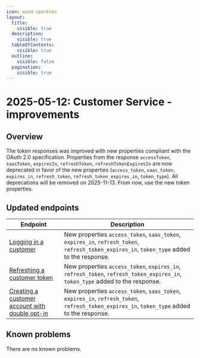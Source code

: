 ```yaml
---
icon: wand-sparkles
layout:
  title:
    visible: true
  description:
    visible: true
  tableOfContents:
    visible: true
  outline:
    visible: false
  pagination:
    visible: true
---
```


# 2025-05-12: Customer Service - improvements

## Overview

The token responses was improved with new properties compliant with the OAuth 2.0 specification. Properties from the response `accessToken`, `saasToken`, `expiresIn`, `refreshToken`, `refreshTokenExpiresIn` are now deprecated in favor of the new properties (`access_token`, `saas_token`, `expires_in`, `refresh_token`, `refresh_token_expires_in`, `token_type`).
All deprecations will be removed on 2025-11-13. From now, use the new token properties.


## Updated endpoints

| Endpoint                                                                                                                   | Description                                                                                                                                 |
|----------------------------------------------------------------------------------------------------------------------------|---------------------------------------------------------------------------------------------------------------------------------------------|
| [Logging in a customer](https://developer.emporix.io/documentation-portal/api-references/api-guides-and-references/api-references/api-guides-and-references/companies-and-customers/customer-management/api-reference/authentication-and-authorization#post-customer-tenant-login)                                                   | New properties `access_token`, `saas_token`, `expires_in`, `refresh_token`, `refresh_token_expires_in`, `token_type` added to the response. |
| [Refreshing a customer token](https://developer.emporix.io/documentation-portal/api-references/api-guides-and-references/api-references/api-guides-and-references/companies-and-customers/customer-management/api-reference/authentication-and-authorization#get-customer-tenant-refreshauthtoken)                       | New properties `access_token`, `expires_in`, `refresh_token`, `refresh_token_expires_in`, `token_type` added to the response.               |
| [Creating a customer account with double opt-in](https://developer.emporix.io/documentation-portal/api-references/api-guides-and-references/api-references/api-guides-and-references/companies-and-customers/customer-management/api-reference/double-opt-in#get-customer-tenant-signup-optin-token) | New properties `access_token`, `saas_token`, `expires_in`, `refresh_token`, `refresh_token_expires_in`, `token_type` added to the response. |


## Known problems

There are no known problems.



